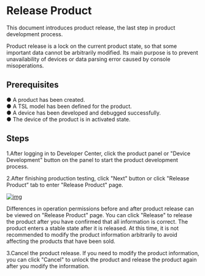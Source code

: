 # Release Product

This document introduces product release, the last step in product development process.

Product release is a lock on the current product state, so that some important data cannot be arbitrarily modified. Its main purpose is to prevent unavailability of devices or data parsing error caused by console misoperations.

## **Prerequisites**

● A product has been created.<br />
● A TSL model has been defined for the product.<br />
● A device has been developed and debugged successfully.<br />
● The device of the product is in activated state.

## **Steps**

1.After logging in to Developer Center, click the product panel or "Device Development" button on the panel to start the product development process.

2.After finishing production testing, click "Next" button or click "Release Product” tab to enter "Release Product" page.

<a data-fancybox title="img" href="/en/guide/image2022-3-15_17-33-21.png?version=1&modificationDate=1646621421000&api=v2">![img](/en/guide/image2022-3-15_17-33-21.png?version=1&modificationDate=1646621421000&api=v2)</a>

Differences in operation permissions before and after product release can be viewed on "Release Product" page. You can click "Release" to release the product after you have confirmed that all information is correct. The product enters a stable state after it is released. At this time, it is not recommended to modify the product information arbitrarily to avoid affecting the products that have been sold.

3.Cancel the product release. If you need to modify the product information, you can click "Cancel" to unlock the product and release the product again after you modify the information.    
